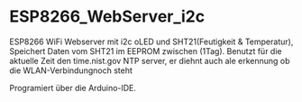 # ESP8266_WebServer_i2c
ESP8266 WiFi Webserver mit i2c oLED und SHT21(Feutigkeit & Temperatur), 
Speichert Daten vom SHT21 im EEPROM zwischen (1Tag).
Benutzt für die aktuelle Zeit den time.nist.gov NTP server, er diehnt auch ale erkennung ob die WLAN-Verbindungnoch steht

Programiert über die Arduino-IDE.
